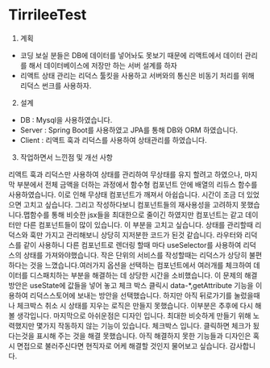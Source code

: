 # TirrileeTest

1. 계획
 - 코딩 보실 분들은 DB에 데이터를 넣어놔도 못보기 때문에 리액트에서 데이터 관리를 해서 데이터베이스에 저장만 하는 서버 설계를 하자
 - 리액트 상태 관리는 리덕스 툴킷을 사용하고 서버와의 통신은 비동기 처리를 위해 리덕스 썬크를 사용하자.


2. 설계
 - DB : Mysql을 사용하였습니다. 
 - Server : Spring Boot를 사용하였고 JPA를 통해 DB와 ORM 하였습니다.
 - Client : 리액트 훅과 리덕스를 사용하여 상태관리를 하였습니다. 



3. 작업하면서 느낀점 및 개선 사항

 리액트 훅과 리덕스만 사용하여 상태를 관리하여 무상태를 유지 할려고 하였으나, 마지막 부분에서 전체 금액을 더하는 과정에서 함수형 컴포넌트 안에 배열의 리듀스 함수를 사용하였습니다. 이로 인해 무상태 컴포넌트가 깨져서 아쉽습니다.  시간이 조금 더 있었으면 고치고 싶습니다. 그리고 작성하다보니 컴포넌트들의 재사용성을 고려하지 못했습니다.맵함수를 통해 비슷한 jsx들을 최대한으로 줄이긴 하였지만  컴포넌트는 같고 데이터만 다른 컴포넌트들이 많이 있습니다. 이 부분을 고치고 싶습니다. 상태를 관리할때 리덕스와 훅만 가지고 관리해보니 상당히 지저분한 코드가 된것 같습니다. 라우터와 리덕스를 같이 사용하니 다른 컴포넌트로 렌더링 할때 마다 useSelector를 사용하여 리덕스의 상태를 가져와야했습니다. 작은 단위의 서비스를 작성할때는 리덕스가 상당히 불편하다는 것을 느꼈습니다.여러가지 옵션을 선택하는 컴포넌트에서 여러개를 체크하여 데이터를 디스패치하는 부분을 해결하는 데 상당한 시간을 소비했습니다. 이 문제의 해결방안은 useState에 값들을 넣어 놓고 체크 박스 클릭시 data-*,getAttribute 기능을 이용하여 리덕스스토어에 보내는 방안을 선택했습니다. 하지만 아직 뒤로가기를 눌렀을때나 체크박스 취소 시 상태를 지우는 로직은 만들지 못했습니다. 이부분은 추후에 다시 해볼 생각입니다. 마지막으로 아쉬운점은 디자인 입니다. 최대한 비슷하게 만들기 위해 노력했지만 몇가지 작동하지 않는 기능이 있습니다. 체크박스 입니다. 클릭하면 체크가 됬다는것을 표시해 주는 것을 해결 못했습니다. 아직 해결하지 못한 기능들과 디자인은  혹시 면접으로 불러주신다면 현직자로 어케 해결할 것인지 물어보고 싶습니다. 감사합니다.
